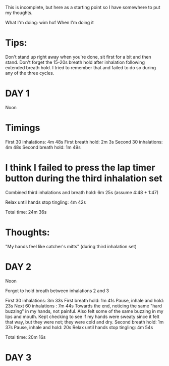 This is incomplete, but here as a starting point so I have somewhere to put my thoughts.

What I'm doing: wim hof
When I'm doing it

# Tips:
Don't stand up right away when you're done, sit first for a bit and then stand.
Don't forget the 15-20s breath hold after inhalation following extended breath hold. I tried to remember that and failed to do so during any of the three cycles.

DAY 1
=====

Noon

# Timings
First 30 inhalations: 4m 48s
First breath hold: 2m 3s
Second 30 inhalations: 4m 48s
Second breath hold: 1m 49s

# I think I failed to press the lap timer button during the third inhalation set
Combined third inhalations and breath hold: 6m 25s (assume 4:48 + 1:47)

Relax until hands stop tingling: 4m 42s

Total time: 24m 36s

# Thoughts:
"My hands feel like catcher's mitts" (during third inhalation set)

DAY 2
=====

Noon

Forgot to hold breath between inhalations 2 and 3

First 30 inhalations: 3m 33s
First breath hold: 1m 41s
Pause, inhale and hold: 23s
Next 60 inhalations : 7m 44s
Towards the end, noticing the same "hard buzzing" in my hands, not painful. Also felt some of the same buzzing in my lips and mouth.
Kept checking to see if my hands were sweaty since it felt that way, but they were not; they were cold and dry.
Second breath hold: 1m 37s
Pause, inhale and hold: 20s
Relax until hands stop tingling: 4m 54s

Total time: 20m 16s

DAY 3
=====

